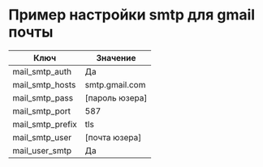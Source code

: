 # Пример настройки smtp для gmail почты
 

Ключ |  Значение 
------------- | -------------
mail_smtp_auth | Да
mail_smtp_hosts | smtp.gmail.com
mail_smtp_pass | [пароль юзера]
mail_smtp_port | 587
mail_smtp_prefix | tls
mail_smtp_user | [почта юзера]
mail_user_smtp | Да